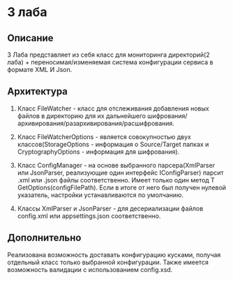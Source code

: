 # 3 лаба
## Описание 
  3 Лаба представляет из себя класс для мониторинга директорий(2 лаба) + переносимая/изменяемая система конфигурации сервиса в формате XML И Json.

## Архитектура
  1) Класс FileWatcher - класс для отслеживания добавления новых файлов в директорию для их дальнейшего шифрования/архивирования/разархивирования/расшифрования.
  
  2) Класс FileWatcherOptions - является совокупностью двух классов(StorageOptions - информация о Source/Target папках и CryptographyOptions - информация для шифрования).
  
  3) Класс ConfigManager - на основе выбранного парсера(XmlParser или JsonParser, реализующие один интерфейс IConfigParser) парсит .xml или .json файлы соответственно. Имеет только один метод T GetOptions<T>(configFilePath). Если в итоге от него был получен нулевой указатель, настройки устанавливаются по умолчанию.
 
  4) Классы XmlParser и JsonParser - для десериализации файлов config.xml или appsettings.json соответственно.
  
 ## Дополнительно
 Реализована возможность доставать конфигурацию кусками, получая отдельный класс только выбранной конфигурации. Также имеется возможность валидации с использованием config.xsd.
